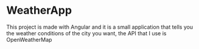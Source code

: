 # WeatherApp
This project is made with Angular and it is a small application that tells you the weather conditions of the city you want, the API that I use is OpenWeatherMap
